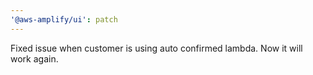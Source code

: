 ```yaml
---
'@aws-amplify/ui': patch
---
```


Fixed issue when customer is using auto confirmed lambda. Now it will work again.
